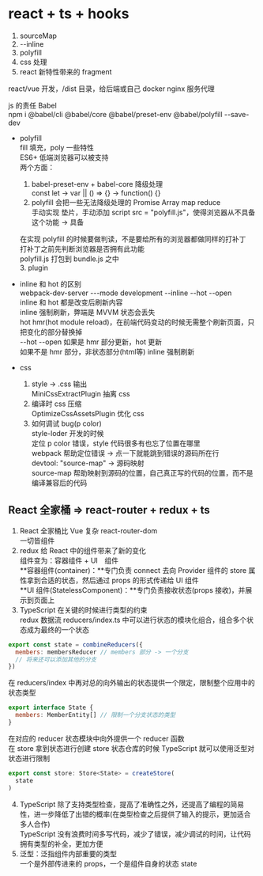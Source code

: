 # react + ts + hooks  

1. sourceMap  
2. --inline  
3. polyfill  
4. css 处理  
5. react 新特性带来的 fragment  

react/vue 开发，/dist 目录，给后端或自己 docker nginx 服务代理  

js 的责任 Babel  
npm i @babel/cli @babel/core  @babel/preset-env @babel/polyfill --save-dev  
- polyfill  
  fill 填充，poly 一些特性  
  ES6+ 低端浏览器可以被支持  
  两个方面：  
  1. babel-preset-env + babel-core 降级处理  
    const let -> var || () => {} -> function() {}  
  2. polyfill 会把一些无法降级处理的 Promise Array map reduce  
    手动实现 垫片，手动添加 script src = "polyfill.js"，使得浏览器从不具备这个功能 -> 具备  

  在实现 polyfill 的时候要做判读，不是要给所有的浏览器都做同样的打补丁  
  打补丁之前先判断浏览器是否拥有此功能  
  polyfill.js 打包到 bundle.js 之中  
  3. plugin  

- inline 和 hot 的区别  
  webpack-dev-server ---mode development --inline --hot --open  
  inline 和 hot 都是改变后刷新内容  
  inline 强制刷新，弊端是 MVVM 状态会丢失  
  hot hmr(hot module reload)，在前端代码变动的时候无需整个刷新页面，只把变化的部分替换掉  
  --hot --open 如果是 hmr 部分更新，hot 更新  
  如果不是 hmr 部分，非状态部分(html等) inline 强制刷新  

- css  
  1. style -> .css 输出  
    MiniCssExtractPlugin 抽离 css  
  2. 编译时 css 压缩  
    OptimizeCssAssetsPlugin 优化 css  
  3. 如何调试 bug(p color)  
    style-loder 开发的时候  
    定位 p color 错误，style 代码很多有也忘了位置在哪里  
    webpack 帮助定位错误 -> 点一下就能跳到错误的源码所在行  
    devtool: "source-map" -> 源码映射  
    source-map 帮助映射到源码的位置，自己真正写的代码的位置，而不是编译兼容后的代码  

## React 全家桶 => react-router + redux + ts  
1. React 全家桶比 Vue 复杂 react-router-dom  
  一切皆组件  
2. redux 给 React 中的组件带来了新的变化  
  组件变为：容器组件 + UI　组件  
  **容器组件(container)：**专门负责 connect 去向 Provider 组件的 store 属性拿到合适的状态，然后通过 props 的形式传递给 UI 组件  
  **UI 组件(StatelessComponent)：**专门负责接收状态(props 接收)，并展示到页面上  
3. TypeScript 在关键的时候进行类型的约束  
  redux 数据流 reducers/index.ts 中可以进行状态的模块化组合，组合多个状态成为最终的一个状态  
  ```js
  export const state = combineReducers({
    members: membersReducer // members 部分 -> 一个分支
    // 将来还可以添加其他的分支
  })
  ```
  在 reducers/index 中再对总的向外输出的状态提供一个限定，限制整个应用中的状态类型  
  ```js
  export interface State {
    members: MemberEntity[] // 限制一个分支状态的类型
  }
  ```
  在对应的 reducer 状态模块中向外提供一个 reducer 函数  
  在 store 拿到状态进行创建 store 状态仓库的时候 TypeScript 就可以使用泛型对状态进行限制  
  ```js
  export const store: Store<State> = createStore(
    state
  )
  ```
4. TypeScript 除了支持类型检查，提高了准确性之外，还提高了编程的简易性，进一步降低了出错的概率(在类型检查之后提供了输入的提示，更加适合多人合作)  
  TypeScript 没有浪费时间多写代码，减少了错误，减少调试的时间，让代码拥有类型的补全，更加方便  
5. 泛型：泛指组件内部重要的类型  
  一个是外部传进来的 props，一个是组件自身的状态 state  
  